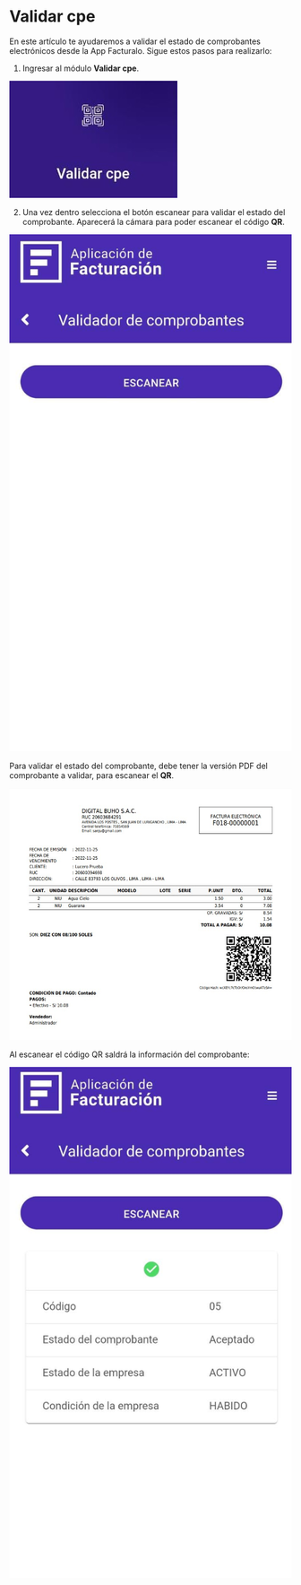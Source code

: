 # Validar cpe

En este artículo te ayudaremos a validar el estado de comprobantes electrónicos desde la App Facturalo. Sigue estos pasos para realizarlo:

1. Ingresar al módulo **Validar cpe**.

![Alt text](img/cpe1.jpg)

2. Una vez dentro selecciona el botón escanear para validar el estado del comprobante. Aparecerá la cámara para poder escanear el código **QR**.

![Alt text](img/cpe3.jpg)

Para validar el estado del comprobante, debe tener la versión PDF del comprobante a validar, para escanear el **QR**.

![Alt text](img/cpe2.jpg)

Al escanear el código QR saldrá la información del comprobante:

![Alt text](img/cpe5.jpg)
